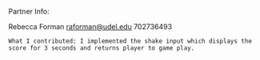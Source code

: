 Partner Info:

Rebecca Forman
    raforman@udel.edu
    702736493

    What I contributed: I implemented the shake input which displays the score for 3 seconds and returns player to game play.